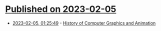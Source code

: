 # [Published on 2023-02-05](index.md)

* [2023-02-05, 01:25:49](https://news.ycombinator.com/item?id=34660580) - [History of Computer Graphics and Animation](https://ohiostate.pressbooks.pub/graphicshistory/)
